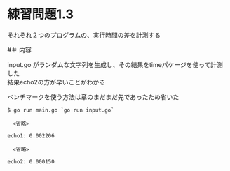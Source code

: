 # 練習問題1.3

それぞれ２つのプログラムの、実行時間の差を計測する

#＃ 内容

input.go がランダムな文字列を生成し、その結果をtimeパケージを使って計測した  
結果echo2の方が早いことがわかる

ベンチマークを使う方法は章のまだまだ先であったため省いた

~~~
$ go run main.go `go run input.go`

　<省略>

echo1: 0.002206

　<省略>

echo2: 0.000150
~~~